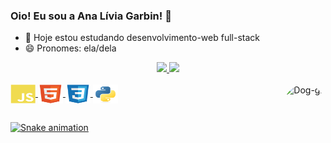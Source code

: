 ### Oio! Eu sou a Ana Lívia Garbin! 👋

- 🌱 Hoje estou estudando desenvolvimento-web full-stack
- 😄 Pronomes: ela/dela

<div align="center">
  <a href="https://github.com/analiviagarbin">
  <img height="180em" src="https://github-readme-stats.vercel.app/api?username=analiviagarbin&show_icons=true&theme=radical&include_all_commits=true&count_private=true"/>
  <img height="180em" src="https://github-readme-stats.vercel.app/api/top-langs/?username=analiviagarbin&layout=compact&langs_count=7&theme=radical"/>
</div>

  <div style="display: inline_block"><br>
  <img align="center" alt="Ana-Js" height="30" width="40" src="https://raw.githubusercontent.com/devicons/devicon/master/icons/javascript/javascript-plain.svg">
  <img align="center" alt="Ana-HTML" height="30" width="40" src="https://raw.githubusercontent.com/devicons/devicon/master/icons/html5/html5-original.svg">
  <img align="center" alt="Ana-CSS" height="30" width="40" src="https://raw.githubusercontent.com/devicons/devicon/master/icons/css3/css3-original.svg">
  <img align="center" alt="Ana-Python" height="30" width="40" src="https://raw.githubusercontent.com/devicons/devicon/master/icons/python/python-original.svg">
  <img align="right" alt="Dog-gif" height="150" style="border-radius:50px;" src="https://data.whicdn.com/images/152926369/original.gif">
</div>

  ##
  
  ![Snake animation](https://github.com/analiviagarbin/analiviagarbin/blob/output/github-contribution-grid-snake.svg)
